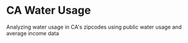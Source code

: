# CA Water Usage

Analyzing water usage in CA's zipcodes using public water usage and average income data 

